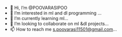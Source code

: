 - 👋 Hi, I’m @POOVARASIPOO
- 👀 I’m interested in ml and dl programming ...
- 🌱 I’m currently learning ml...
- 💞️ I’m looking to collaborate on ml &dl projects...
- 📫 How to reach me s.poovarasi11501@gmail.com...

<!---
POOVARASIPOO/POOVARASIPOO is a ✨ special ✨ repository because its `README.md` (this file) appears on your GitHub profile.
You can click the Preview link to take a look at your changes.
--->
